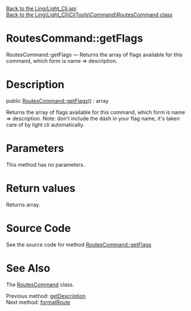 [Back to the Ling/Light_Cli api](https://github.com/lingtalfi/Light_Cli/blob/master/doc/api/Ling/Light_Cli.md)<br>
[Back to the Ling\Light_Cli\CliTools\Command\RoutesCommand class](https://github.com/lingtalfi/Light_Cli/blob/master/doc/api/Ling/Light_Cli/CliTools/Command/RoutesCommand.md)


RoutesCommand::getFlags
================



RoutesCommand::getFlags — Returns the array of flags available for this command, which form is name => description.




Description
================


public [RoutesCommand::getFlags](https://github.com/lingtalfi/Light_Cli/blob/master/doc/api/Ling/Light_Cli/CliTools/Command/RoutesCommand/getFlags.md)() : array




Returns the array of flags available for this command, which form is name => description.
Note: don't include the dash in your flag name, it's taken care of by light cli automatically.




Parameters
================

This method has no parameters.


Return values
================

Returns array.








Source Code
===========
See the source code for method [RoutesCommand::getFlags](https://github.com/lingtalfi/Light_Cli/blob/master/CliTools/Command/RoutesCommand.php#L79-L87)


See Also
================

The [RoutesCommand](https://github.com/lingtalfi/Light_Cli/blob/master/doc/api/Ling/Light_Cli/CliTools/Command/RoutesCommand.md) class.

Previous method: [getDescription](https://github.com/lingtalfi/Light_Cli/blob/master/doc/api/Ling/Light_Cli/CliTools/Command/RoutesCommand/getDescription.md)<br>Next method: [formatRoute](https://github.com/lingtalfi/Light_Cli/blob/master/doc/api/Ling/Light_Cli/CliTools/Command/RoutesCommand/formatRoute.md)<br>


